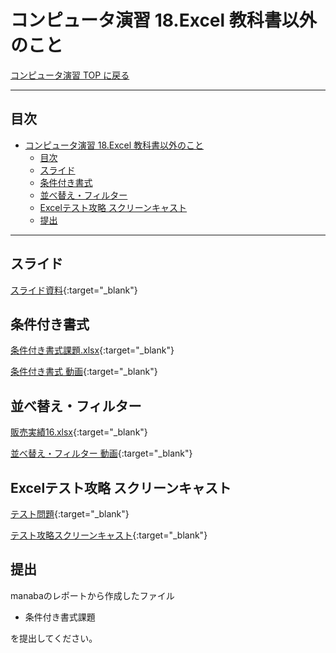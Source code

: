 # コンピュータ演習 18.Excel 教科書以外のこと

[コンピュータ演習 TOP に戻る](./index.md)

<!--
YouTube 
2020
https://www.youtube.com/playlist?list=PL_g66qvNMUfSeBQvg6IsVBnvMzEvG3hPu
2021
https://www.youtube.com/playlist?list=PL_g66qvNMUfTi41G75an3JwffeJMeVcV3
-->

---

## 目次

- [コンピュータ演習 18.Excel 教科書以外のこと](#コンピュータ演習-18excel-教科書以外のこと)
  - [目次](#目次)
  - [スライド](#スライド)
  - [条件付き書式](#条件付き書式)
  - [並べ替え・フィルター](#並べ替えフィルター)
  - [Excelテスト攻略 スクリーンキャスト](#excelテスト攻略-スクリーンキャスト)
  - [提出](#提出)


---

## スライド

[スライド資料](./cp_18slide.pdf){:target="_blank"}


## 条件付き書式
[条件付き書式課題.xlsx](file/18-01.zip){:target="_blank"}

[条件付き書式 動画](https://www.youtube.com/watch?v=AIUuF5lLaDw){:target="_blank"}

## 並べ替え・フィルター
[販売実績16.xlsx](file/18-02.zip){:target="_blank"}

[並べ替え・フィルター 動画](https://www.youtube.com/watch?v=ZTzQ8DGGpZU){:target="_blank"}

## Excelテスト攻略 スクリーンキャスト

[テスト問題](file/test2022.pdf){:target="_blank"}

[テスト攻略スクリーンキャスト](https://www.youtube.com/watch?v=d5YuKClpnB4){:target="_blank"}


## 提出
manabaのレポートから作成したファイル
- 条件付き書式課題


を提出してください。
